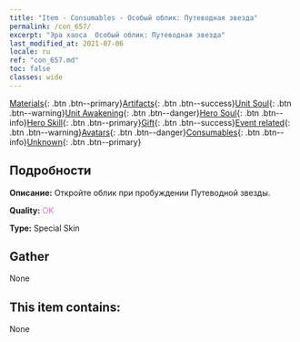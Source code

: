```yaml
---
title: "Item - Consumables - Особый облик: Путеводная звезда"
permalink: /con_657/
excerpt: "Эра хаоса  Особый облик: Путеводная звезда"
last_modified_at: 2021-07-06
locale: ru
ref: "con_657.md"
toc: false
classes: wide
---
```

 [Materials](/ItemsRU/){: .btn .btn--primary}[Artifacts](/ItemsRU/Artifacts/){: .btn .btn--success}[Unit Soul](/ItemsRU/UnitSoul/){: .btn .btn--warning}[Unit Awakening](/ItemsRU/UnitAwakening/){: .btn .btn--danger}[Hero Soul](/ItemsRU/HeroSoul/){: .btn .btn--info}[Hero Skill](/ItemsRU/HeroSkill/){: .btn .btn--primary}[Gift](/ItemsRU/Gift/){: .btn .btn--success}[Event related](/ItemsRU/Events/){: .btn .btn--warning}[Avatars](/ItemsRU/Avatars/){: .btn .btn--danger}[Consumables](/ItemsRU/Consumables/){: .btn .btn--info}[Unknown](/ItemsRU/Unknown/){: .btn .btn--primary}

## Подробности
 **Описание:** Откройте облик при пробуждении Путеводной звезды.

 **Quality:** <span style="color: #DA70D6">OK</span>

 **Type:** Special Skin

## Gather

  None

## This item contains:

  None

